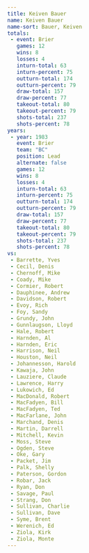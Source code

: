 ```yaml
---
title: Keiven Bauer
name: Keiven Bauer
name-sort: Bauer, Keiven
totals:
 - event: Brier
   games: 12
   wins: 8
   losses: 4
   inturn-total: 63
   inturn-percent: 75
   outturn-total: 174
   outturn-percent: 79
   draw-total: 157
   draw-percent: 77
   takeout-total: 80
   takeout-percent: 79
   shots-total: 237
   shots-percent: 78
years:
 - year: 1983
   event: Brier
   team: "BC"
   position: Lead
   alternate: false
   games: 12
   wins: 8
   losses: 4
   inturn-total: 63
   inturn-percent: 75
   outturn-total: 174
   outturn-percent: 79
   draw-total: 157
   draw-percent: 77
   takeout-total: 80
   takeout-percent: 79
   shots-total: 237
   shots-percent: 78
vs:
 - Barrette, Yves
 - Cecil, Denis
 - Chernoff, Mike
 - Coady, Mike
 - Cormier, Robert
 - Dauphinee, Andrew
 - Davidson, Robert
 - Evoy, Rich
 - Foy, Sandy
 - Grundy, John
 - Gunnlaugson, Lloyd
 - Hale, Robert
 - Harnden, Al
 - Harnden, Eric
 - Harrison, Neil
 - Houston, Neil
 - Johannesson, Harold
 - Kawaja, John
 - Lauziere, Claude
 - Lawrence, Harry
 - Lukowich, Ed
 - MacDonald, Robert
 - MacFadyen, Bill
 - MacFadyen, Ted
 - MacFarlane, John
 - Marchand, Denis
 - Martin, Darrell
 - Mitchell, Kevin
 - Moss, Steve
 - Ogden, Steve
 - Oke, Gary
 - Packet, Jim
 - Palk, Shelly
 - Paterson, Gordon
 - Robar, Jack
 - Ryan, Don
 - Savage, Paul
 - Strang, Don
 - Sullivan, Charlie
 - Sullivan, Dave
 - Syme, Brent
 - Werenich, Ed
 - Ziola, Kirk
 - Ziola, Monte
---
```

